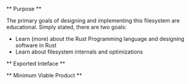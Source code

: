 ** Purpose **

The primary goals of designing and implementing this filesystem are educational. Simply stated, there are two goals:
- Learn (more) about the Rust Programming language and designing software in Rust
- Learn about filesystem internals and optimizations

** Exported Inteface **

** Minimum Viable Product **
